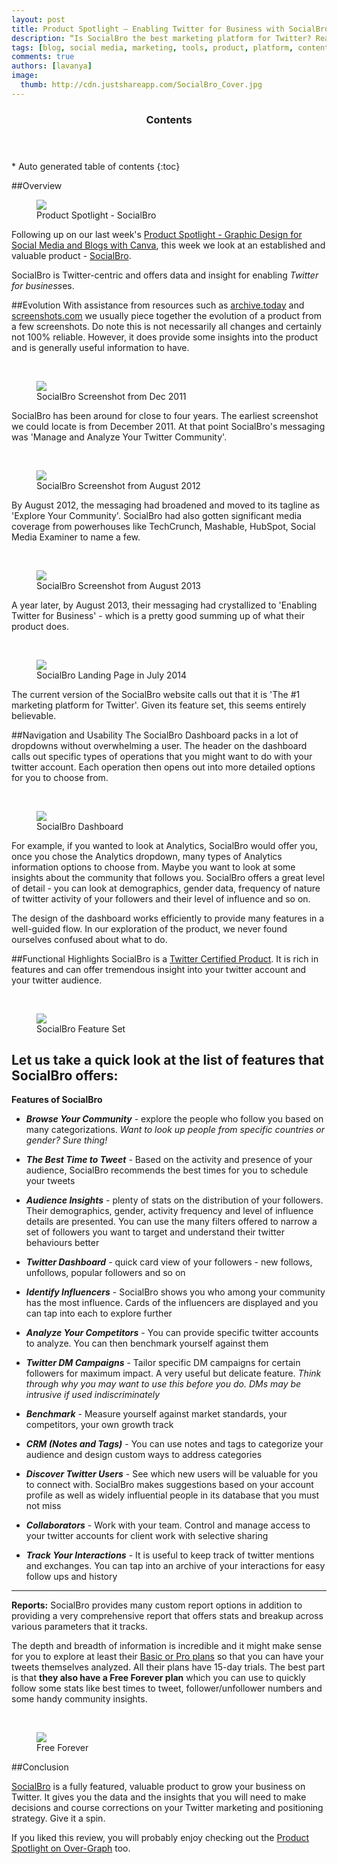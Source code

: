 ```yaml
---
layout: post
title: Product Spotlight – Enabling Twitter for Business with SocialBro
description: “Is SocialBro the best marketing platform for Twitter? Read on for our findings”
tags: [blog, social media, marketing, tools, product, platform, content marketing, social media management, SEO, SocialBro, Twitter for Business, Twitter Certified Product, Twitter Platform, Twitter Service, Twitter Analytics, Social Engagement, Social Metrics, Social Analytics] 
comments: true
authors: [lavanya]
image:
  thumb: http://cdn.justshareapp.com/SocialBro_Cover.jpg
---
```


<section id="table-of-contents" class="toc">
	<header>
		<h3>Contents</h3>
	</header>
<div id="drawer" markdown="1">
*  Auto generated table of contents
{:toc}
</div>
</section><!-- /#table-of-contents -->

##Overview
<br/>
<figure>
<img src="http://cdn.justshareapp.com/SocialBro_Cover.jpg"/>
<figcaption>Product Spotlight - SocialBro</figcaption>
</figure>

Following up on our last week's [Product Spotlight - Graphic Design for Social Media and Blogs with Canva](http://blog.justshareapp.com/Canva/), this week we look at an established and valuable product - [SocialBro](http://www.socialbro.com/).

SocialBro is Twitter-centric and offers data and insight for enabling *Twitter for business*es. 

##Evolution
With assistance from resources such as [archive.today](http://archive.today/) and [screenshots.com](http://www.screenshots.com/) we usually piece together the evolution of a product from a few screenshots. Do note this is not necessarily all changes and certainly not 100% reliable. However, it does provide some insights into the product and is generally useful information to have.

<br/>
<figure>
<img src="http://cdn.justshareapp.com/SocialBro_Dec2011_SS.jpg"/>
<figcaption>SocialBro Screenshot from Dec 2011</figcaption>
</figure>

SocialBro has been around for close to four years. The earliest screenshot we could locate is from December 2011. At that point SocialBro's messaging was 'Manage and Analyze Your Twitter Community'. 

<br/>
<figure>
<img src="http://cdn.justshareapp.com/SocialBro_Aug2012_SS.jpg"/>
<figcaption>SocialBro Screenshot from August 2012</figcaption>
</figure>

By August 2012, the messaging had broadened and moved to its tagline as 'Explore Your Community'. SocialBro had also gotten significant media coverage from powerhouses like TechCrunch, Mashable, HubSpot, Social Media Examiner to name a few. 

<br/>
<figure>
<img src="http://cdn.justshareapp.com/SocialBro_Aug2013_SS.jpg"/>
<figcaption>SocialBro Screenshot from August 2013</figcaption>
</figure>

A year later, by August 2013, their messaging had crystallized to 'Enabling Twitter for Business' - which is a pretty good summing up of what their product does. 

<br/>
<figure>
<img src="http://cdn.justshareapp.com/SocialBro_Jul2014_SS.jpg"/>
<figcaption>SocialBro Landing Page in July 2014</figcaption>
</figure>

The current version of the SocialBro website calls out that it is 'The #1 marketing platform for Twitter'. Given its feature set, this seems entirely believable. 


##Navigation and Usability
The SocialBro Dashboard packs in a lot of dropdowns without overwhelming a user. The header on the dashboard calls out specific types of operations that you might want to do with your twitter account. Each operation then opens out into more detailed options for you to choose from. 

<br/>
<figure>
<img src="http://cdn.justshareapp.com/SocialBroDashboard1.jpg"/>
<figcaption>SocialBro Dashboard</figcaption>
</figure>

For example, if you wanted to look at Analytics, SocialBro would offer you, once you chose the Analytics dropdown, many types of Analytics information options to choose from. Maybe you want to look at some insights about the community that follows you. SocialBro offers a great level of detail - you can look at demographics, gender data, frequency of nature of twitter activity of your followers and their level of influence and so on. 

The design of the dashboard works efficiently to provide many features in a well-guided flow. In our exploration of the product, we never found ourselves confused about what to do. 

##Functional Highlights
SocialBro is a [Twitter Certified Product](https://business.twitter.com/partners/list/certified-products). It is rich in features and can offer tremendous insight into your twitter account and your twitter audience.

<br/>
<figure>
<img src="http://cdn.justshareapp.com/SocialBro_Features_SS.jpg"/>
<figcaption>SocialBro Feature Set</figcaption>
</figure>

Let us take a quick look at the list of features that SocialBro offers: 
--- 

**Features of SocialBro**

* ***Browse Your Community*** - explore the people who follow you based on many categorizations. *Want to look up people from specific countries or gender? Sure thing!* 

* ***The Best Time to Tweet*** - Based on the activity and presence of your audience, SocialBro recommends the best times for you to schedule your tweets

* ***Audience Insights*** - plenty of stats on the distribution of your followers. Their demographics, gender, activity frequency and level of influence details are presented. You can use the many filters offered to narrow a set of followers you want to target and understand their twitter behaviours better

* ***Twitter Dashboard*** - quick card view of your followers - new follows, unfollows, popular followers and so on

* ***Identify Influencers*** - SocialBro shows you who among your community has the most influence. Cards of the influencers are displayed and you can tap into each to explore further

* ***Analyze Your Competitors*** - You can provide specific twitter accounts to analyze. You can then benchmark yourself against them

* ***Twitter DM Campaigns*** - Tailor specific DM campaigns for certain followers for maximum impact. A very useful but delicate feature. *Think through why you may want to use this before you do. DMs may be intrusive if used indiscriminately*

* ***Benchmark*** - Measure yourself against market standards, your competitors, your own growth track

* ***CRM (Notes and Tags)*** - You can use notes and tags to categorize your audience and design custom ways to address categories

* ***Discover Twitter Users*** - See which new users will be valuable for you to connect with. SocialBro makes suggestions based on your account profile as well as widely influential people in its database that you must not miss

* ***Collaborators*** - Work with your team. Control and manage access to your twitter accounts for client work with selective sharing

* ***Track Your Interactions*** - It is useful to keep track of twitter mentions and exchanges. You can tap into an archive of your interactions for easy follow ups and history

---

**Reports:** SocialBro provides many custom report options in addition to providing a very comprehensive report that offers stats and breakup across various parameters that it tracks.


The depth and breadth of information is incredible and it might make sense for you to explore at least their [Basic or Pro plans](https://buy.socialbro.com) so that you can have your tweets themselves analyzed. All their plans have 15-day trials. The best part is that **they also have a Free Forever plan** which you can use to quickly follow some stats like best times to tweet, follower/unfollower numbers and some handy community insights. 

<br/>
<figure>
<img src="http://cdn.justshareapp.com/SocialBro_FreeForeverPlan.jpg"/>
<figcaption>Free Forever</figcaption>
</figure>

##Conclusion

[SocialBro](http://www.socialbro.com/userguide) is a fully featured, valuable product to grow your business on Twitter. It gives you the data and the insights that you will need to make decisions and course corrections on your Twitter marketing and positioning strategy. Give it a spin.

If you liked this review, you will probably enjoy checking out the [Product Spotlight on Over-Graph](http://blog.justshareapp.com/Over-Graph/) too.
